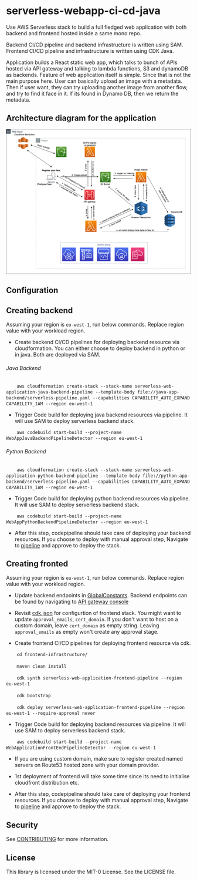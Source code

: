 # serverless-webapp-ci-cd-java

Use AWS Serverless stack to build a full fledged web application with both
backend and frontend hosted inside a same mono repo.

Backend CI/CD pipeline and backend infrastructure is written using SAM.
Frontend CI/CD pipeline and infrastructure is written using CDK Java.

Application builds a React static web app, which talks to bunch of APIs hosted via API gateway and talking to 
lambda functions, S3 and dynamoDB as backends. Feature of web application itself is simple. Since that is not the main 
purpose here.  User can basically upload an image with a metadata. Then if user want, they can try uploading 
another image from another flow, and try to find it face in it. If its found in Dynamo DB, then
we return the metadata. 

## Architecture diagram for the application

![Architecture Diagram](frontend/public/serverless-webapp-mono-repo-ci-cd-java.png)

## Configuration



## Creating backend

Assuming your region is `eu-west-1`, run below commands. Replace region value with your workload region.

- Create backend CI/CD pipelines for deploying backend resource via cloudformation.  You can either choose 
to deploy backend in python or in java. Both are deployed via SAM.

###### Java Backend
```
    aws cloudformation create-stack --stack-name serverless-web-application-java-backend-pipeline --template-body file://java-app-backend/serverless-pipeline.yaml --capabilities CAPABILITY_AUTO_EXPAND CAPABILITY_IAM --region eu-west-1
```

- Trigger Code build for deploying java backend resources via pipeline. It will use SAM to deploy serverless backend stack.

```
    aws codebuild start-build --project-name WebAppJavaBackendPipelineDetector --region eu-west-1
``` 

###### Python Backend
```
    aws cloudformation create-stack --stack-name serverless-web-application-python-backend-pipeline --template-body file://python-app-backend/serverless-pipeline.yaml --capabilities CAPABILITY_AUTO_EXPAND CAPABILITY_IAM --region eu-west-1
```

- Trigger Code build for deploying python backend resources via pipeline. It will use SAM to deploy serverless backend stack.

```
    aws codebuild start-build --project-name WebAppPythonBackendPipelineDetector --region eu-west-1
``` 

- After this step, codepipeline should take care of deploying your backend resources. If you choose to deploy with manual approval step, Navigate to [pipeline](https://eu-west-1.console.aws.amazon.com/codesuite/codepipeline/pipelines/WebApplicationBackendPipeline/view?region=eu-west-1) 
and approve to deploy the stack.


## Creating fronted

Assuming your region is `eu-west-1`, run below commands. Replace region value with your workload region.

- Update backend endpoints in [GlobalConstants](frontend/src/GlobalConstants.ts). Backend endpoints can be found 
by navigating to [API gateway console](https://eu-west-1.console.aws.amazon.com/apigateway/main/apis?region=eu-west-1)

- Revisit [cdk.json](frontend-infrastructure/cdk.json) for configurtion of frontend stack. 
You might want to update `approval_emails`, `cert_domain`. If you don't want to host on a custom domain, 
leave `cert_domain` as empty string. Leaving `approval_emails` as empty won't create any approval stage.

- Create frontend CI/CD pipelines for deploying frontend resource via cdk. 

```
    cd frontend-infrastructure/
  
    maven clean install

    cdk synth serverless-web-application-frontend-pipeline --region eu-west-1

    cdk bootstrap

    cdk deploy serverless-web-application-frontend-pipeline --region eu-west-1 --require-approval never
```

- Trigger Code build for deploying backend resources via pipeline. It will use SAM to deploy serverless backend stack.

```
    aws codebuild start-build --project-name WebApplicationFrontEndPipelineDetector --region eu-west-1
``` 

- If you are using custom domain, make sure to register created named servers on Route53 hosted zone with your domain 
provider.  

- 1st deployment of frontend will take some time since its need to initialise cloudfront distribution etc.

- After this step, codepipeline should take care of deploying your frontend resources. If you choose to deploy with manual approval step, Navigate to [pipeline](https://eu-west-1.console.aws.amazon.com/codesuite/codepipeline/pipelines/WebApplicationBackendPipeline/view?region=eu-west-1) 
and approve to deploy the stack.


## Security

See [CONTRIBUTING](CONTRIBUTING.md#security-issue-notifications) for more information.

## License

This library is licensed under the MIT-0 License. See the LICENSE file.

